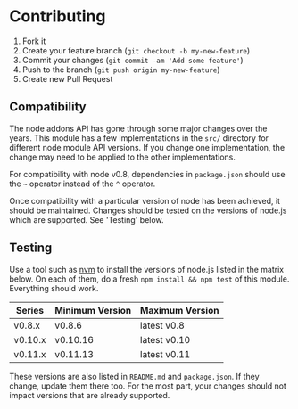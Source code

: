 Contributing
============

1. Fork it
2. Create your feature branch (`git checkout -b my-new-feature`)
3. Commit your changes (`git commit -am 'Add some feature'`)
4. Push to the branch (`git push origin my-new-feature`)
5. Create new Pull Request

Compatibility
-------------

The node addons API has gone through some major changes over the years.
This module has a few implementations in the `src/` directory for
different node module API versions. If you change one implementation,
the change may need to be applied to the other implementations.

For compatibility with node v0.8, dependencies in `package.json`
should use the `~` operator instead of the `^` operator.

Once compatibility with a particular version of node has been achieved,
it should be maintained. Changes should be tested on the versions
of node.js which are supported. See 'Testing' below.

Testing
-------

Use a tool such as [nvm](https://github.com/creationix/nvm) to install
the versions of node.js listed in the matrix below. On each of them,
do a fresh `npm install && npm test` of this module. Everything should
work.

| Series  | Minimum Version | Maximum Version |
| ------- | --------------- | --------------- |
|  v0.8.x |          v0.8.6 |    latest  v0.8 |
| v0.10.x |        v0.10.16 |    latest v0.10 |
| v0.11.x |        v0.11.13 |    latest v0.11 |

These versions are also listed in `README.md` and `package.json`. If
they change, update them there too. For the most part, your changes
should not impact versions that are already supported.
